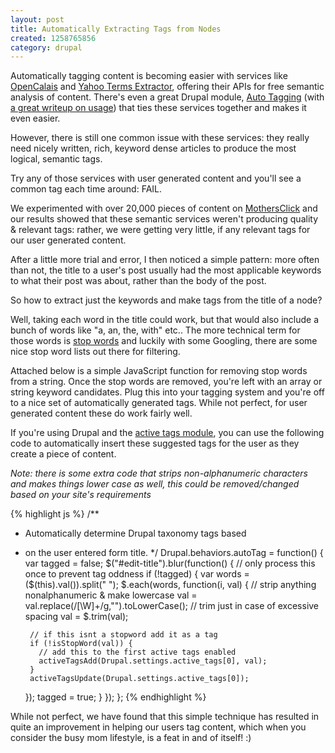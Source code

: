 ```yaml
--- 
layout: post
title: Automatically Extracting Tags from Nodes
created: 1258765856
category: drupal
---
```

Automatically tagging content is becoming easier with services like <a href="http://opencalais.com/">OpenCalais</a> and <a href="http://developer.yahoo.com/search/content/V1/termExtraction.html">Yahoo Terms Extractor</a>, offering their APIs for free semantic analysis of content. There's even a great Drupal module, <a href="http://drupal.org/project/autotagging">Auto Tagging</a> (with <a href="http://www.workhabit.com/labs/autotagging-content-drupal">a great writeup on usage</a>) that ties these services together and makes it even easier.

However, there is still one common issue with these services: they really need nicely written, rich, keyword dense articles to produce the most logical, semantic tags.

Try any of those services with user generated content and you'll see a common tag each time around: FAIL.

We experimented with over 20,000 pieces of content on <a href="http://www.mothersclick.com">MothersClick</a> and our results showed that these semantic services weren't producing quality & relevant tags: rather, we were getting very little, if any relevant tags for our user generated content. 

After a little more trial and error, I then noticed a simple pattern: more often than not, the title to a user's post usually had the most applicable keywords to what their post was about, rather than the body of the post.

So how to extract just the keywords and make tags from the title of a node?

Well, taking each word in the title could work, but that would also include a bunch of words like "a, an, the, with" etc.. The more technical term for those words is <a href="http://en.wikipedia.org/wiki/Stop_words">stop words</a> and luckily with some Googling, there are some nice stop word lists out there for filtering.

Attached below is a simple JavaScript function for removing stop words from a string. Once the stop words are removed, you're left with an array or string keyword candidates. Plug this into your tagging system and you're off to a nice set of automatically generated tags. While not perfect, for user generated content these do work fairly well.

If you're using Drupal and the <a href="http://drupal.org/project/active_tags">active tags module</a>, you can use the following code to automatically insert these suggested tags for the user as they create a piece of content.

<em>Note: there is some extra code that strips non-alphanumeric characters and makes things lower case as well, this could be removed/changed based on your site's requirements</em>

{% highlight js %}
/**
 * Automatically determine Drupal taxonomy tags based 
 * on the user entered form title.
 */
Drupal.behaviors.autoTag = function() {
  var tagged = false;
  $("#edit-title").blur(function() {
    // only process this once to prevent tag oddness
    if (!tagged) {
      var words = ($(this).val()).split(" ");
      $.each(words, function(i, val) {
        // strip anything nonalphanumeric & make lowercase
        val = val.replace(/[\W]+/g,"").toLowerCase();
        // trim just in case of excessive spacing
        val = $.trim(val);

        // if this isnt a stopword add it as a tag
        if (!isStopWord(val)) {
          // add this to the first active tags enabled
          activeTagsAdd(Drupal.settings.active_tags[0], val);
        }
        activeTagsUpdate(Drupal.settings.active_tags[0]);
      });
      tagged = true;
    }
  });
};
{% endhighlight %}

While not perfect, we have found that this simple technique has resulted in quite an improvement in helping our users tag content, which when you consider the busy mom lifestyle, is a feat in and of itself! :)
